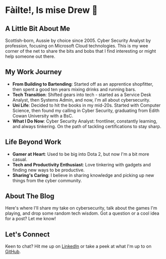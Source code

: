 
# Fàilte!, Is mise Drew 👋

## A Little Bit About Me

Scottish-born, Aussie by choice since 2005. Cyber Security Analyst by profession, focusing on Microsoft Cloud technologies. This is my wee corner of the net to share the bits and bobs that I find interesting or might help someone out there.

## My Work Journey

- **From Building to Bartending**: Started off as an apprentice shopfitter, then spent a good ten years mixing drinks and running bars.
- **Tech Transition**: Shifted gears into tech - started as a Service Desk Analyst, then Systems Admin, and now, I'm all about cybersecurity.
- **Uni Life**: Decided to hit the books in my mid-20s. Started with Computer Science, then found my calling in Cyber Security, graduating from Edith Cowan University with a BsC.
- **What I Do Now**: Cyber Security Analyst: frontliner, constantly learning, and always tinkering. On the path of tackling certifications to stay sharp.

## Life Beyond Work

- **Gamer at Heart**: Used to be big into Dota 2, but now I'm a bit more casual.
- **Tech and Productivity Enthusiast**: Love tinkering with gadgets and finding new ways to be productive.
- **Sharing's Caring**: I believe in sharing knowledge and picking up new things from the cyber community.

## About The Blog

Here's where I'll share my take on cybersecurity, talk about the games I'm playing, and drop some random tech wisdom. Got a question or a cool idea for a post? Let me know!

## Let's Connect

Keen to chat? Hit me up on [LinkedIn](https://www.linkedin.com/in/drew-cam/) or take a peek at what I'm up to on [GitHub](https://github.com/DrewCam).
